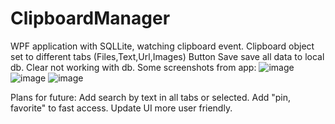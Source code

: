 # ClipboardManager

WPF application with SQLLite, watching clipboard event.
Clipboard object set to different tabs (Files,Text,Url,Images)
Button Save save all data to local db.
Clear not working with db.
Some screenshots from app:
![image](https://user-images.githubusercontent.com/42301342/234944288-9e9a4fbd-aea5-469d-bf1c-443288bea911.png)
![image](https://user-images.githubusercontent.com/42301342/234944353-8280002f-1d19-44f2-a287-04222ed63c3b.png)
![image](https://user-images.githubusercontent.com/42301342/234944393-1bf1ac63-b76c-4367-9bcc-2f2066b460d3.png)

Plans for future:
Add search by text in all tabs or selected.
Add "pin, favorite" to fast access.
Update UI more user friendly. 
